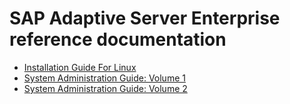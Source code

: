 # SAP Adaptive Server Enterprise reference documentation

* [Installation Guide For Linux](https://help.sap.com/viewer/244b731a316a4de0ad1dd618937b0f8e/16.0.0.0/en-US)
* [System Administration Guide: Volume 1](https://help.sap.com/viewer/4990a1994c484e268281c89d240613ed/16.0.0.0/en-US)
* [System Administration Guide: Volume 2](https://help.sap.com/viewer/448fe23c2498459f8295d26d0a483df2/16.0.0.0/en-US)

